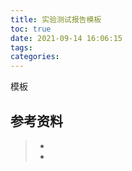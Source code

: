 ```yaml
---
title: 实验测试报告模板
toc: true
date: 2021-09-14 16:06:15
tags:
categories:
---
```


模板




## 参考资料
> - []()
> - []()
